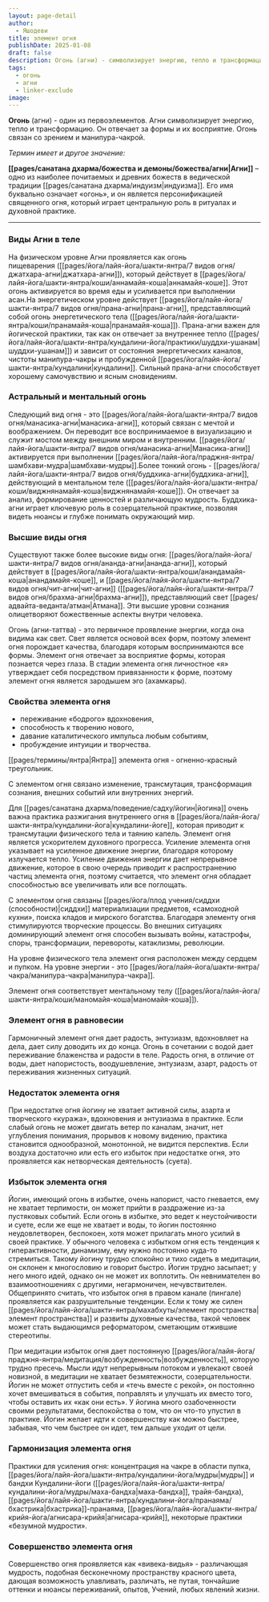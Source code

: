 ```yaml
---
layout: page-detail
author:
  - Яшодеви
title: элемент огня
publishDate: 2025-01-08
draft: false
description: Огонь (агни) - символизирует энергию, тепло и трансформацию. Он отвечает за формы и их восприятие. Огонь связан со зрением и манипура-чакрой.
tags:
  - огонь
  - агни
  - linker-exclude
image:
---
```

**Огонь** (агни) - один из первоэлементов. Агни символизирует энергию, тепло и трансформацию. Он отвечает за формы и их восприятие. Огонь связан со зрением и манипура-чакрой.

*Термин имеет и другое значение:*

**[[pages/санатана дхарма/божества и демоны/божества/агни|Агни]]** – одно из наиболее почитаемых и древних божеств в ведической традиции [[pages/санатана дхарма/индуизм|индуизма]]. Его имя буквально означает «огонь», и он является персонификацией священного огня, который играет центральную роль в ритуалах и духовной практике. 

---
### Виды Агни в теле

На физическом уровне Агни проявляется как огонь пищеварения ([[pages/йога/лайя-йога/шакти-янтра/7 видов огня/джатхара-агни|джатхара-агни]]), который действует в [[pages/йога/лайя-йога/шакти-янтра/коши/аннамайя-коша|аннамайя-коше]]. Этот огонь активируется во время еды и усиливается при выполнении асан.На энергетическом уровне действует [[pages/йога/лайя-йога/шакти-янтра/7 видов огня/прана-агни|прана-агни]], представляющий собой огонь энергетического тела ([[pages/йога/лайя-йога/шакти-янтра/коши/пранамайя-коша|пранамайя-коша]]). Прана-агни важен для йогической практики, так как он отвечает за внутреннее тепло ([[pages/йога/лайя-йога/шакти-янтра/кундалини-йога/практики/шуддхи-ушанам|шуддхи-ушанам]]) и зависит от состояния энергетических каналов, чистоты манипура-чакры и пробужденной [[pages/йога/лайя-йога/шакти-янтра/кундалини|кундалини]]. Сильный прана-агни способствует хорошему самочувствию и ясным сновидениям.

### Астральный и ментальный огонь

Следующий вид огня - это [[pages/йога/лайя-йога/шакти-янтра/7 видов огня/манасика-агни|манасика-агни]], который связан с мечтой и воображением. Он переводит все воспринимаемое в визуализацию и служит мостом между внешним миром и внутренним. [[pages/йога/лайя-йога/шакти-янтра/7 видов огня/манасика-агни|Манасика-агни]] активируется при выполнении [[pages/йога/лайя-йога/праджня-янтра/шамбхави-мудра|шамбхави-мудры]].Более тонкий огонь - [[pages/йога/лайя-йога/шакти-янтра/7 видов огня/буддхика-агни|буддхика-агни]], действующий в ментальном теле ([[pages/йога/лайя-йога/шакти-янтра/коши/виджнянамайя-коша|виджнянамайя-коше]]). Он отвечает за анализ, формирование ценностей и различающую мудрость. Буддхика-агни играет ключевую роль в созерцательной практике, позволяя видеть нюансы и глубже понимать окружающий мир.

### Высшие виды огня

Существуют также более высокие виды огня: [[pages/йога/лайя-йога/шакти-янтра/7 видов огня/ананда-агни|ананда-агни]], который действует в [[pages/йога/лайя-йога/шакти-янтра/коши/анандамайя-коша|анандамайя-коше]], и [[pages/йога/лайя-йога/шакти-янтра/7 видов огня/чит-агни|чит-агни]] ([[pages/йога/лайя-йога/шакти-янтра/7 видов огня/брахма-агни|брахма-агни]]), представляющий свет [[pages/адвайта-веданта/атман|Атмана]]. Эти высшие уровни сознания олицетворяют божественные аспекты внутри человека.

Огонь (агни-таттва) - это первичное проявление энергии, когда она видима как свет. Свет является основой всех форм, поэтому элемент огня порождает качества, благодаря которым воспринимаются все формы. Элемент огня отвечает за восприятие формы, которая познается через глаза. В стадии элемента огня личностное «я» утверждает себя посредством привязанности к форме, поэтому элемент огня является зародышем эго (ахамкары). 

### Свойства элемента огня 

- переживание «бодрого» вдохновения, 
- способность к творению нового, 
- давание каталитического импульса любым событиям, 
- пробуждение интуиции и творчества. 

[[pages/термины/янтра|Янтра]] элемента огня - огненно-красный треугольник. 

С элементом огня связано изменение, трансмутация, трансформация сознания, внешних событий или внутренних энергий. 

Для [[pages/санатана дхарма/поведение/садху/йогин|йогина]] очень важна практика разжигания внутреннего огня в [[pages/йога/лайя-йога/шакти-янтра/кундалини-йога|кундалини-йоге]], которая приводит к трансмутации физического тела и таянию капель. Элемент огня является ускорителем духовного прогресса. Усиление элемента огня указывает на усиленное движение энергии, благодаря которому излучается тепло. Усиление движения энергии дает непрерывное движение, которое в свою очередь приводит к распространению частиц элемента огня, поэтому считается, что элемент огня обладает способностью все увеличивать или все поглощать. 

С элементом огня связаны [[pages/йога/плод учения/сиддхи (способности)|сиддхи]] материализации предметов, «самоходной кухни», поиска кладов и мирского богатства. Благодаря элементу огня стимулируются творческие процессы. Во внешних ситуациях доминирующий элемент огня способен вызывать войны, катастрофы, споры, трансформации, перевороты, катаклизмы, революции. 

На уровне физического тела элемент огня расположен между сердцем и пупком. На уровне энергии - это [[pages/йога/лайя-йога/шакти-янтра/чакра/манипура-чакра|манипура-чакра]]. 

Элемент огня соответствует ментальному телу ([[pages/йога/лайя-йога/шакти-янтра/коши/маномайя-коша|маномайя-коша]]). 

### Элемент огня в равновесии 

Гармоничный элемент огня дает радость, энтузиазм, вдохновляет на дела, дает силу доводить их до конца. Огонь в сочетании с водой дает переживание блаженства и радости в теле. Радость огня, в отличие от воды, дает напористость, воодушевление, энтузиазм, азарт, радость от переживания жизненных ситуаций. 

### Недостаток элемента огня 

При недостатке огня йогину не хватает активной силы, азарта и творческого «куража», вдохновения и энтузиазма в практике. Если слабый огонь не может двигать ветер по каналам, значит, нет углубления понимания, прорывов к новому видению, практика становится однообразной, монотонной, не видится перспектив. Если воздуха достаточно или есть его избыток при недостатке огня, это проявляется как нетворческая деятельность (суета). 

### Избыток элемента огня 

Йогин, имеющий огонь в избытке, очень напорист, часто гневается, ему не хватает терпимости, он может прийти в раздражение из-за пустяковых событий. Если огонь в избытке, это ведет к неустойчивости и суете, если же еще не хватает и воды, то йогин постоянно неудовлетворен, беспокоен, хотя может прилагать много усилий в своей практике. У обычного человека с избытком огня есть тенденция к гиперактивности, динамизму, ему нужно постоянно куда-то стремиться. Такому йогину трудно спокойно и тихо сидеть в медитации, он склонен к многословию и говорит быстро. Йогин трудно засыпает; у него много идей, однако он не может их воплотить. Он невнимателен во взаимоотношениях с другими, негармоничен, нечувствителен. Общепринято считать, что избыток огня в правом канале (пингале) проявляется как разрушительные тенденции. Если к тому же силен [[pages/йога/лайя-йога/шакти-янтра/махабхуты/элемент пространства|элемент пространства]] и развиты духовные качества, такой человек может стать выдающимся реформатором, сметающим отжившие стереотипы. 

При медитации избыток огня дает постоянную [[pages/йога/лайя-йога/праджня-янтра/медитация/возбужденность|возбужденность]], которую трудно пресечь. Мысли идут непрерывным потоком и увлекают своей новизной, в медитации не хватает безмятежности, созерцательности. Йогин не может отпустить себя и «течь вместе с рекой», он постоянно хочет вмешиваться в события, поправлять и улучшать их вместо того, чтобы оставить их «как они есть». У йогина много озабоченности своими результатами, беспокойства о том, что он что-то упустил в практике. Йогин желает идти к совершенству как можно быстрее, забывая, что чем быстрее он идет, тем дальше уходит от цели. 

### Гармонизация элемента огня 

Практики для усиления огня: концентрация на чакре в области пупка, [[pages/йога/лайя-йога/шакти-янтра/кундалини-йога/мудры|мудры]] и бандхи Кундалини-йоги ([[pages/йога/лайя-йога/шакти-янтра/кундалини-йога/мудры/маха-бандха|маха-бандха]], трайя-бандха), [[pages/йога/лайя-йога/шакти-янтра/кундалини-йога/пранаяма/бхастрика|бхастрика]]-пранаяма, [[pages/йога/лайя-йога/шакти-янтра/крийя-йога/агнисара-крийя|агнисара-крийя]], некоторые практики «безумной мудрости». 

### Совершенство элемента огня 

Совершенство огня проявляется как «вивека-видья» - различающая мудрость, подобная бесконечному пространству красного цвета, дающая возможность улавливать, различать, не путая, тончайшие оттенки и нюансы переживаний, опытов, Учений, любых явлений жизни.